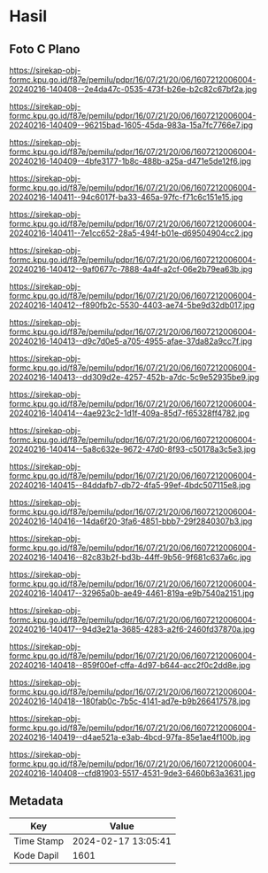 # Hasil

## Foto C Plano

https://sirekap-obj-formc.kpu.go.id/f87e/pemilu/pdpr/16/07/21/20/06/1607212006004-20240216-140408--2e4da47c-0535-473f-b26e-b2c82c67bf2a.jpg

https://sirekap-obj-formc.kpu.go.id/f87e/pemilu/pdpr/16/07/21/20/06/1607212006004-20240216-140409--96215bad-1605-45da-983a-15a7fc7766e7.jpg

https://sirekap-obj-formc.kpu.go.id/f87e/pemilu/pdpr/16/07/21/20/06/1607212006004-20240216-140409--4bfe3177-1b8c-488b-a25a-d471e5de12f6.jpg

https://sirekap-obj-formc.kpu.go.id/f87e/pemilu/pdpr/16/07/21/20/06/1607212006004-20240216-140411--94c6017f-ba33-465a-97fc-f71c6c151e15.jpg

https://sirekap-obj-formc.kpu.go.id/f87e/pemilu/pdpr/16/07/21/20/06/1607212006004-20240216-140411--7e1cc652-28a5-494f-b01e-d69504904cc2.jpg

https://sirekap-obj-formc.kpu.go.id/f87e/pemilu/pdpr/16/07/21/20/06/1607212006004-20240216-140412--9af0677c-7888-4a4f-a2cf-06e2b79ea63b.jpg

https://sirekap-obj-formc.kpu.go.id/f87e/pemilu/pdpr/16/07/21/20/06/1607212006004-20240216-140412--f890fb2c-5530-4403-ae74-5be9d32db017.jpg

https://sirekap-obj-formc.kpu.go.id/f87e/pemilu/pdpr/16/07/21/20/06/1607212006004-20240216-140413--d9c7d0e5-a705-4955-afae-37da82a9cc7f.jpg

https://sirekap-obj-formc.kpu.go.id/f87e/pemilu/pdpr/16/07/21/20/06/1607212006004-20240216-140413--dd309d2e-4257-452b-a7dc-5c9e52935be9.jpg

https://sirekap-obj-formc.kpu.go.id/f87e/pemilu/pdpr/16/07/21/20/06/1607212006004-20240216-140414--4ae923c2-1d1f-409a-85d7-f65328ff4782.jpg

https://sirekap-obj-formc.kpu.go.id/f87e/pemilu/pdpr/16/07/21/20/06/1607212006004-20240216-140414--5a8c632e-9672-47d0-8f93-c50178a3c5e3.jpg

https://sirekap-obj-formc.kpu.go.id/f87e/pemilu/pdpr/16/07/21/20/06/1607212006004-20240216-140415--84ddafb7-db72-4fa5-99ef-4bdc507115e8.jpg

https://sirekap-obj-formc.kpu.go.id/f87e/pemilu/pdpr/16/07/21/20/06/1607212006004-20240216-140416--14da6f20-3fa6-4851-bbb7-29f2840307b3.jpg

https://sirekap-obj-formc.kpu.go.id/f87e/pemilu/pdpr/16/07/21/20/06/1607212006004-20240216-140416--82c83b2f-bd3b-44ff-9b56-9f681c637a6c.jpg

https://sirekap-obj-formc.kpu.go.id/f87e/pemilu/pdpr/16/07/21/20/06/1607212006004-20240216-140417--32965a0b-ae49-4461-819a-e9b7540a2151.jpg

https://sirekap-obj-formc.kpu.go.id/f87e/pemilu/pdpr/16/07/21/20/06/1607212006004-20240216-140417--94d3e21a-3685-4283-a2f6-2460fd37870a.jpg

https://sirekap-obj-formc.kpu.go.id/f87e/pemilu/pdpr/16/07/21/20/06/1607212006004-20240216-140418--859f00ef-cffa-4d97-b644-acc2f0c2dd8e.jpg

https://sirekap-obj-formc.kpu.go.id/f87e/pemilu/pdpr/16/07/21/20/06/1607212006004-20240216-140418--180fab0c-7b5c-4141-ad7e-b9b266417578.jpg

https://sirekap-obj-formc.kpu.go.id/f87e/pemilu/pdpr/16/07/21/20/06/1607212006004-20240216-140419--d4ae521a-e3ab-4bcd-97fa-85e1ae4f100b.jpg

https://sirekap-obj-formc.kpu.go.id/f87e/pemilu/pdpr/16/07/21/20/06/1607212006004-20240216-140408--cfd81903-5517-4531-9de3-6460b63a3631.jpg


## Metadata

| Key        | Value               |
| ---------- | ------------------- |
| Time Stamp | 2024-02-17 13:05:41 |
| Kode Dapil | 1601                |




